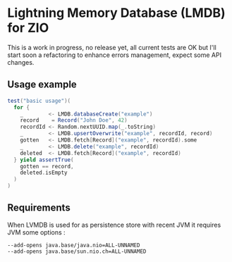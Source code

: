 # Lightning Memory Database (LMDB) for ZIO

This is a work in progress, no release yet, all current tests are OK but I'll start soon a refactoring to
enhance errors management, expect some API changes.

## Usage example

```scala
test("basic usage")(
  for {
    _        <- LMDB.databaseCreate("example")
    record    = Record("John Doe", 42)
    recordId <- Random.nextUUID.map(_.toString)
    _        <- LMDB.upsertOverwrite("example", recordId, record)
    gotten   <- LMDB.fetch[Record]("example", recordId).some
    _        <- LMDB.delete("example", recordId)
    deleted  <- LMDB.fetch[Record]("example", recordId)
  } yield assertTrue(
    gotten == record,
    deleted.isEmpty
  )
)
```

## Requirements

When LVMDB is used for as persistence store with recent JVM it requires JVM some options :

```
--add-opens java.base/java.nio=ALL-UNNAMED
--add-opens java.base/sun.nio.ch=ALL-UNNAMED
```